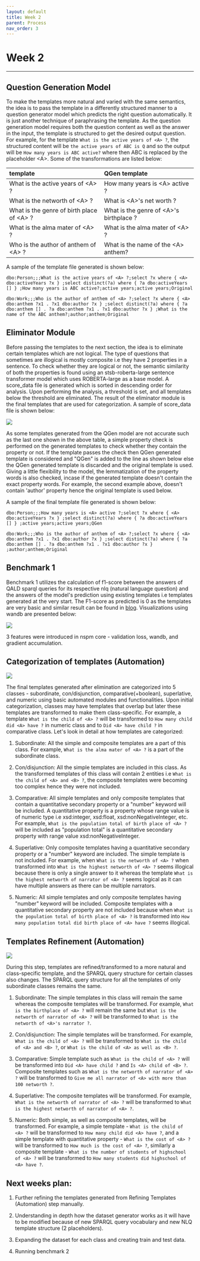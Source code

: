 ```yaml
---
layout: default
title: Week 2
parent: Process
nav_order: 3
---
```


# Week 2

---

## Question Generation Model

To make the templates more natural and varied with the same semantics, the idea is to pass the template in a differently structured manner to a question generator model which predicts the right question automatically. It is just another technique of paraphrasing the template. As the question generation model requires both the question content as well as the answer in the input, the template is structured to get the desired output question. For example, for the template ```What is the active years of <A> ?```, the structured content will be ```the active years of ABC is Q``` and so the output will be ```How many years is ABC active?``` where then ABC is replaced by the placeholder \<A>. Some of the transformations are listed below:

<div class="code-example" markdown="1">

| template        | QGen template   | 
|:-------------|:------------------|
| What is the active years of \<A> ?          | How many years is \<A> active ? |
| What is the networth of \<A> ? | What is \<A>'s net worth ?   |
| What is the genre of birth place of \<A> ?           | What is the genre of \<A>'s birthplace ?      |
| What is the alma mater of \<A> ?           | What is the alma mater of \<A> ? | 
| Who is the author of anthem of \<A> ?           | What is the name of the \<A> anthem? | 

</div>

A sample of the template file generated is shown below:
```
dbo:Person;;;What is the active years of <A> ?;select ?x where { <A> dbo:activeYears ?x } ;select distinct(?a) where { ?a dbo:activeYears [] } ;How many years is ABC active?;active years;active years;Original
```
```
dbo:Work;;;Who is the author of anthem of <A> ?;select ?x where { <A> dbo:anthem ?x1 . ?x1 dbo:author ?x } ;select distinct(?a) where { ?a dbo:anthem [] . ?a dbo:anthem ?x1 . ?x1 dbo:author ?x } ;What is the name of the ABC anthem?;author;anthem;Original
```

## Eliminator Module

Before passing the templates to the next section, the idea is to eliminate certain templates which are not logical. The type of questions that sometimes are illogical is mostly composite i.e they have 2 properties in a sentence. To check whether they are logical or not, the semantic similarity of both the properties is found using an stsb-roberta-large sentence transformer model which uses ROBERTA-large as a base model. A score_data file is generated which is sorted in descending order for analysis. Upon performing the analysis, a threshold is set, and all templates below the threshold are eliminated. The result of the eliminator module is the final templates that are used for categorization. A sample of score_data file is shown below:

![](../../assets/images/score_data.png)

As some templates generated from the QGen model are not accurate such as the last one shown in the above table, a simple property check is performed on the generated templates to check whether they contain the property or not. If the template passes the check then QGen generated template is considered and "QGen" is added to the line as shown below else the QGen generated template is discarded and the original template is used. Giving a little flexibility to the model, the lemmatization of the property words is also checked, incase if the generated template doesn't contain the exact property words. For example, the second example above, doesn't contain 'author' property hence the original template is used below.

A sample of the final template file generated is shown below:
```
dbo:Person;;;How many years is <A> active ?;select ?x where { <A> dbo:activeYears ?x } ;select distinct(?a) where { ?a dbo:activeYears [] } ;active years;active years;QGen
```
```
dbo:Work;;;Who is the author of anthem of <A> ?;select ?x where { <A> dbo:anthem ?x1 . ?x1 dbo:author ?x } ;select distinct(?a) where { ?a dbo:anthem [] . ?a dbo:anthem ?x1 . ?x1 dbo:author ?x } ;author;anthem;Original
```

## Benchmark 1

Benchmark 1 utilizes the calculation of f1-score between the answers of QALD sparql queries for its respective nlq (natural language question) and the answers of the model's prediction using existing templates i.e templates generated at the very start. The F1-score as predicted is 0 as the templates are very basic and similar result can be found in [blog](https://baiblanc.github.io/2020/08/19/GSOC-Week-Eleven/). Visualizations using wandb are presented below:

![](../../assets/images/benchmark1_old.png)

3 features were introduced in nspm core - validation loss, wandb, and gradient accumulation.

## Categorization of templates (Automation)

![](../../assets/images/templates_categorization.png)

The final templates generated after elimination are categorized into 5 classes - subordinate, con/disjunction, comparative(+boolean), superlative, and numeric using basic automated modules and functionalities. Upon initial categorization, classes may have templates that overlap but later these templates are transformed to make them class-specific. For example, a template `What is the child of <A> ?` will be transformed to `How many child did <A> have ?` in numeric class and to `Did <A> have child ?` in comparative class. Let's look in detail at how templates are categorized:

1. Subordinate: All the simple and composite templates are a part of this class. For example, `What is the alma mater of <A> ?` is a part of the subordinate class.

2. Con/disjunction: All the simple templates are included in this class. As the transformed templates of this class will contain 2 entities i.e `What is the child of <A> and <B> ?`, the composite templates were becoming too complex hence they were not included.

3. Comparative: All simple templates and only composite templates that contain a quantitative secondary property or a "number" keyword will be included. A quantitative property is a property whose range value is of numeric type i.e xsd:integer, xsd:float, xsd:nonNegativeInteger, etc. For example, `What is the population total of birth place of <A> ?` will be included as "population total" is a quantitative secondary property with range value xsd:nonNegativeInteger. 

4. Superlative: Only composite templates having a quantitative secondary property or a "number" keyword are included. The simple template is not included. For example, when `What is the networth of <A> ?` when transformed into `What is the highest networth of <A> ?` seems illogical because there is only a single answer to it whereas the template `What is the highest networth of narrator of <A> ?` seems logical as it can have multiple answers as there can be multiple narrators. 

5. Numeric: All simple templates and only composite templates having "number" keyword will be included. Composite templates with a quantitative secondary property are not included because when `What is the population total of birth place of <A> ?` is transformed into `How many population total did birth place of <A> have ?` seems illogical.

## Templates Refinement (Automation)

![](../../assets/images/templates_refinement1.png)

During this step, templates are refined/transformed to a more natural and class-specific template, and the SPARQL query structure for certain classes also changes. The SPARQL query structure for all the templates of only subordinate classes remains the same.

1. Subordinate: The simple templates in this class will remain the same whereas the composite templates will be transformed. For example, `What is the birthplace of <A> ?` will remain the same but `What is the networth of narrator of <A> ?` will be transformed to `What is the networth of <A>'s narrator ?`.

2. Con/disjunction: The simple templates will be transformed. For example, `What is the child of <A> ?` will be transformed to `What is the child of <A> and <B> ?`, or ```What is the child of <A> as well as <B> ?```.

3. Comparative: Simple template such as `What is the child of <A> ?` will be transformed into `Did <A> have child ?` and `Is <A> child of <B> ?`. Composite templates such as `What is the networth of narrator of <A> ?` will be transformed to `Give me all narrator of <A> with more than 100 networth ?`.

4. Superlative: The composite templates will be transformed. For example, `What is the networth of narrator of <A> ?` will be transformed to `What is the highest networth of narrator of <A> ?`.

5. Numeric: Both simple, as well as composite templates, will be transformed. For example, a simple template - `What is the child of <A> ?` will be transformed to `How many child did <A> have ?`, and a simple template with quantitative property - `What is the cost of <A> ?` will be transformed to `How much is the cost of <A> ?`, similarly a composite template - `What is the number of students of highschool of <A> ?` will be transformed to `How many students did highschool of <A> have ?`.

## Next weeks plan:

1. Further refining the templates generated from Refining Templates (Automation) step manually.

2. Understanding in depth how the dataset generator works as it will have to be modified because of new SPARQL query vocabulary and new NLQ template structure (2 placeholders).

3. Expanding the dataset for each class and creating train and test data.

4. Running benchmark 2